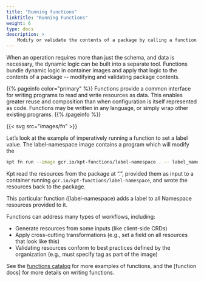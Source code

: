 ```yaml
---
title: "Running functions"
linkTitle: "Running Functions"
weight: 6
type: docs
description: >
    Modify or validate the contents of a package by calling a function.
---
```


When an operation requires more than just the schema, and data is necessary,
the dynamic logic can be built into a separate tool.
Functions bundle dynamic logic in container images and apply that logic to the
contents of a package -- modifying and validating package contents.

{{% pageinfo color="primary" %}}
Functions provide a common interface for writing programs to read and write
resources as data. This enables greater reuse and composition than when
configuration is itself represented as code. Functions may be written in any
language, or simply wrap other existing programs.
{{% /pageinfo %}}

{{< svg src="images/fn" >}}

Let’s look at the example of imperatively running a function to set a label
value.  The label-namespace image contains a program which will modify the 

```sh
kpt fn run --image gcr.io/kpt-functions/label-namespace . -- label_name=color label_value=orange
```

Kpt read the resources from the package at “.”, provided them as input to
a container running `gcr.io/kpt-functions/label-namespace`, and wrote the
resources back to the package.

This particular function ([label-namespace) adds a label to all
Namespace resources provided to it.

Functions can address many types of workflows, including:

- Generate resources from some inputs (like client-side CRDs)
- Apply cross-cutting transformations (e.g., set a field on all resources that
  look like this)
- Validating resources conform to best practices defined by the organization
  (e.g., must specify tag as part of the image)

See the [functions catalog] for more examples of functions, and the
[function docs] for more details on writing functions.

[label-namespace]: https://github.com/GoogleContainerTools/kpt-functions-sdk/blob/master/ts/hello-world/src/label_namespace.ts
[functions catalog]: https://googlecontainertools.github.io/kpt-functions-catalog/
[functions docs]: https://googlecontainertools.github.io/kpt-functions-sdk/
